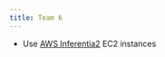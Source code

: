 ```yaml
---
title: Team 6
---
```


- Use [AWS Inferentia2](https://aws.amazon.com/blogs/machine-learning/maximize-stable-diffusion-performance-and-lower-inference-costs-with-aws-inferentia2/) EC2 instances